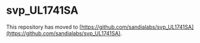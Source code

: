 # svp_UL1741SA

This repository has moved to [https://github.com/sandialabs/svp_UL1741SA](https://github.com/sandialabs/svp_UL1741SA).
